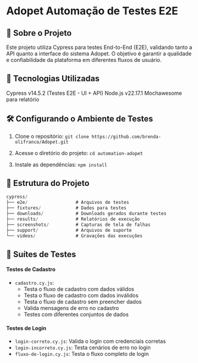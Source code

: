 # Adopet Automação de Testes E2E

## 📌 Sobre o Projeto

Este projeto utiliza Cypress para testes End-to-End (E2E), validando tanto a API quanto a interface do sistema Adopet. O objetivo é garantir a qualidade e confiabilidade da plataforma em diferentes fluxos de usuário.

## 🚀 Tecnologias Utilizadas

Cypress v14.5.2 (Testes E2E - UI + API)
Node.js v22.17.1
Mochawesome para relatório

## 🛠 Configurando o Ambiente de Testes

1. Clone o repositório:
   `git clone https://github.com/brenda-olifranco/Adopet.git`

2. Acesse o diretório do projeto:
   `cd automation-adopet`

3. Instale as dependências:
   `npm install`

## 📁 Estrutura do Projeto

```javascript
cypress/
├── e2e/                  # Arquivos de testes
├── fixtures/             # Dados para testes
├── downloads/            # Downloads gerados durante testes
├── results/              # Relatórios de execução
├── screenshots/          # Capturas de tela de falhas
├── support/              # Arquivos de suporte
└── videos/               # Gravações das execuções
```

## 🧪 Suítes de Testes

#### Testes de Cadastro

- `cadastro.cy.js`:
  - Testa o fluxo de cadastro com dados válidos
  - Testa o fluxo de cadastro com dados inválidos
  - Testa o fluxo de cadastro sem preencher dados
  - Valida mensagens de erro no cadastro
  - Testes com diferentes conjuntos de dados

#### Testes de Login

- `login-correto.cy.js`: Valida o login com credenciais corretas
- `login-incorreto.cy.js`: Testa cenários de erro no login
- `fluxo-de-login.cy.js`: Testa o fluxo completo de login
